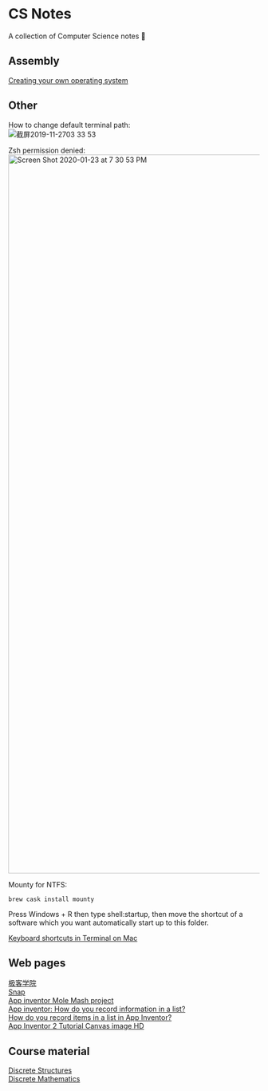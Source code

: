 # CS Notes
 A collection of Computer Science notes :bear:
 
## Assembly
[Creating your own operating system](http://createyourownos.blogspot.com/)

## Other
How to change default terminal path:<br>
![截屏2019-11-2703 33 53](https://user-images.githubusercontent.com/24274444/98751558-f13f1d80-2385-11eb-88b1-0f7f61a349e0.png)

Zsh permission denied:
<img width="1440" alt="Screen Shot 2020-01-23 at 7 30 53 PM" src="https://user-images.githubusercontent.com/24274444/98752225-62cb9b80-2387-11eb-9b73-cd0cf70c2d4d.png">

Mounty for NTFS:
```
brew cask install mounty
```
Press Windows + R then type shell:startup, then move the shortcut of a software which you want automatically start up to this folder.
 
[Keyboard shortcuts in Terminal on Mac](https://support.apple.com/guide/terminal/keyboard-shortcuts-trmlshtcts/mac)

## Web pages
[极客学院](https://www.jikexueyuan.com/)<br>
[Snap](https://snap.berkeley.edu/snap/snap.html)<br>
[App inventor Mole Mash project](http://appinventor.mit.edu/explore/ai2/molemash.html)<br>
[App inventor: How do you record information in a list?](http://www.appinventor.org/content/howDoYou/RecordingInfo/notes)<br>
[How do you record items in a list in App Inventor?](https://www.youtube.com/watch?v=aiFrwX7M4vc)<br>
[App Inventor 2 Tutorial Canvas image HD](https://www.youtube.com/watch?v=TE-1mzvvk40)<br>

## Course material
[Discrete Structures](http://web.stanford.edu/class/cs103x/cs103x-notes.pdf)<br>
[Discrete Mathematics](https://books.google.com/books?id=6cMSAAAAQBAJ&pg=PA43&lpg=PA43&dq=if+s+is+a+tautology+and+R+is+a+contradiction+what+is+the+truth+value+of+following&source=bl&ots=7LWfF8dGpP&sig=u9V166ISijvcvSfhRIxZ-OPn-iI&hl=en&sa=X&ved=0ahUKEwirvLOevIDLAhVD4CYKHcbWBmAQ6AEIQjAG#v=onepage&q=if%20s%20is%20a%20tautology%20and%20R%20is%20a%20contradiction%20what%20is%20the%20truth%20value%20of%20following&f=false)<br>
